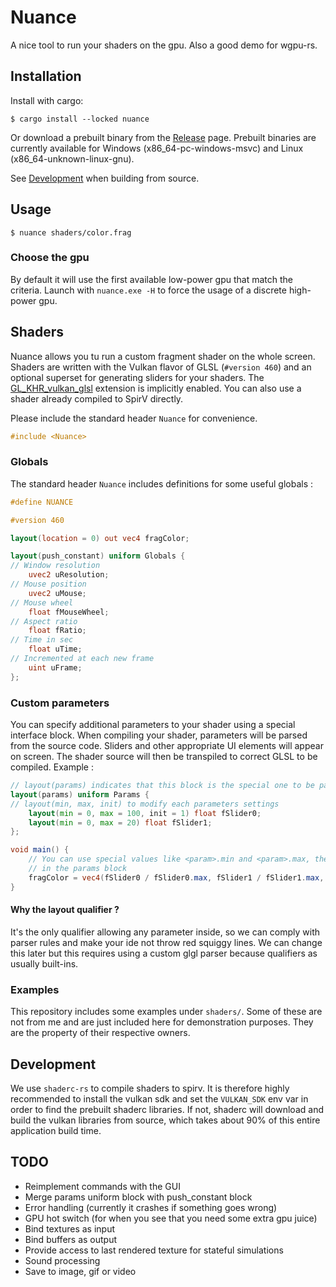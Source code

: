 # Nuance

A nice tool to run your shaders on the gpu. Also a good demo for wgpu-rs.

## Installation

Install with cargo:

```shell
$ cargo install --locked nuance
```

Or download a prebuilt binary from the [Release](https://github.com/Gui-Yom/nuance/releases) page.
Prebuilt binaries are currently available for Windows (x86_64-pc-windows-msvc) and Linux
(x86_64-unknown-linux-gnu).

See [Development](#Development) when building from source.

## Usage

```shell
$ nuance shaders/color.frag
```

### Choose the gpu

By default it will use the first available low-power gpu that match the criteria. Launch
with `nuance.exe -H` to force the usage of a discrete high-power gpu.

## Shaders

Nuance allows you tu run a custom fragment shader on the whole screen. Shaders are written with the
Vulkan flavor of GLSL (`#version 460`) and an optional superset for generating sliders for your
shaders.
The [GL_KHR_vulkan_glsl](https://github.com/KhronosGroup/GLSL/blob/master/extensions/khr/GL_KHR_vulkan_glsl.txt)
extension is implicitly enabled. You can also use a shader already compiled to SpirV directly.

Please include the standard header `Nuance` for convenience.

```glsl
#include <Nuance>
```

### Globals

The standard header `Nuance` includes definitions for some useful globals :

```glsl
#define NUANCE

#version 460

layout(location = 0) out vec4 fragColor;

layout(push_constant) uniform Globals {
// Window resolution
    uvec2 uResolution;
// Mouse position
    uvec2 uMouse;
// Mouse wheel
    float fMouseWheel;
// Aspect ratio
    float fRatio;
// Time in sec
    float uTime;
// Incremented at each new frame
    uint uFrame;
};
```

### Custom parameters

You can specify additional parameters to your shader using a special interface block. When compiling
your shader, parameters will be parsed from the source code. Sliders and other appropriate UI
elements will appear on screen. The shader source will then be transpiled to correct GLSL to be
compiled. Example :

```glsl
// layout(params) indicates that this block is the special one to be parsed.
layout(params) uniform Params {
// layout(min, max, init) to modify each parameters settings
    layout(min = 0, max = 100, init = 1) float fSlider0;
    layout(min = 0, max = 20) float fSlider1;
};

void main() {
    // You can use special values like <param>.min and <param>.max, they will be replaced by the settings defined
    // in the params block
    fragColor = vec4(fSlider0 / fSlider0.max, fSlider1 / fSlider1.max, 0.0, 1.0);
}
```

#### Why the layout qualifier ?

It's the only qualifier allowing any parameter inside, so we can comply with parser rules and make
your ide not throw red squiggy lines. We can change this later but this requires using a custom glgl
parser because qualifiers as usually built-ins.

### Examples

This repository includes some examples under `shaders/`. Some of these are not from me and are just
included here for demonstration purposes. They are the property of their respective owners.

## Development

We use `shaderc-rs` to compile shaders to spirv. It is therefore highly recommended to install the
vulkan sdk and set the `VULKAN_SDK` env var in order to find the prebuilt shaderc libraries. If not,
shaderc will download and build the vulkan libraries from source, which takes about 90% of this
entire application build time.

## TODO

- Reimplement commands with the GUI
- Merge params uniform block with push_constant block
- Error handling (currently it crashes if something goes wrong)
- GPU hot switch (for when you see that you need some extra gpu juice)
- Bind textures as input
- Bind buffers as output
- Provide access to last rendered texture for stateful simulations
- Sound processing
- Save to image, gif or video
